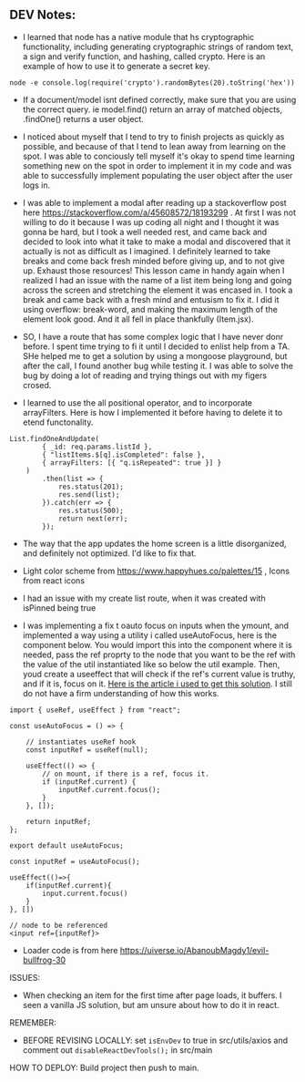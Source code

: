 
## DEV Notes:

- I learned that node has a native module that hs cryptographic functionality, including generating cryptographic strings of random text, a sign and verify function, and hashing, called crypto. Here is an example of how to use it to generate a secret key.

`node -e console.log(require('crypto').randomBytes(20).toString('hex'))`

- If a document/model isnt defined correctly, make sure that you are using the correct query. ie model.find() return an array of matched objects, .findOne() returns a user object.

- I noticed about myself that I tend to try to finish projects as quickly as possible, and because of that I tend to lean away from learning on the spot. I was able to conciously tell myself it's okay to spend time learning something new on the spot in order to implement it in my code and was able to successfully implement populating the user object after the user logs in.

- I was able to implement a modal after reading up a stackoverflow post here https://stackoverflow.com/a/45608572/18193299 . At first I was not willing to do it because I was up coding all night and I thought it was gonna be hard, but I took a well needed rest, and came back and decided to look into what it take to make a modal and discovered that it actually is not as difficult as I imagined. I definitely learned to take breaks and come back fresh minded before giving up, and to not give up. Exhaust those resources! This lesson came in handy again when I realized I had an issue with the name of a list item being long and going across the screen and stretching the element it was encased in. I took a break and came back with a fresh mind and entusism to fix it. I did it using overflow: break-word, and making the maximum length of the element look good. And it all fell in place thankfully (Item.jsx).

- SO, I have a route that has some complex logic that I have never donr before. I spent time trying to fi it until I decided to enlist help from a TA. SHe helped me to get a solution by using a mongoose playground, but after the call, I found another bug while testing it. I was able to solve the bug by doing a lot of reading and trying things out with my figers crosed.

- I learned to use the all positional operator, and to incorporate arrayFilters. Here is how I implemented it before having to delete it to etend functonality.

```
List.findOneAndUpdate(
        { _id: req.params.listId },
        { "listItems.$[q].isCompleted": false },
        { arrayFilters: [{ "q.isRepeated": true }] }
    )
        .then(list => {
            res.status(201);
            res.send(list);
        }).catch(err => {
            res.status(500);
            return next(err);
        });
```

- The way that the app updates the home screen is a little disorganized, and definitely not optimized. I'd like to fix that. 

- Light color scheme from https://www.happyhues.co/palettes/15 , Icons from react icons

- I had an issue with my create list route, when it was created with isPinned being true

- I was implementing a fix t oauto focus on inputs when the ymount, and implemented a way using a utility i called useAutoFocus, here is the component below. You would import this into the component where it is needed, pass the ref proprty to the node that you want to be the ref with the value of the util instantiated like so below the util example. Then, youd create a useeffect that will check if the ref's current value is truthy, and if it is, focus on it. [Here is the article i used to get this solution](https://blog.logrocket.com/how-to-autofocus-using-react-hooks/). I still do not have a firm understanding of how this works.

```
import { useRef, useEffect } from "react";

const useAutoFocus = () => {

    // instantiates useRef hook
    const inputRef = useRef(null);

    useEffect(() => {
        // on mount, if there is a ref, focus it.
        if (inputRef.current) {
            inputRef.current.focus();
        }
    }, []);

    return inputRef;
};

export default useAutoFocus;
```

```
const inputRef = useAutoFocus();

useEffect(()=>{
    if(inputRef.current){
        input.current.focus()
    }
}, [])

// node to be referenced
<input ref={inputRef}>
```

- Loader code is from here https://uiverse.io/AbanoubMagdy1/evil-bullfrog-30

ISSUES:

- When checking an item for the first time after page loads, it buffers. I seen a vanilla JS solution, but am unsure about how to do it in react.

REMEMBER:
- BEFORE REVISING LOCALLY: set `isEnvDev` to true in src/utils/axios and comment out `disableReactDevTools();` in src/main

HOW TO DEPLOY:
Build project then push to main.